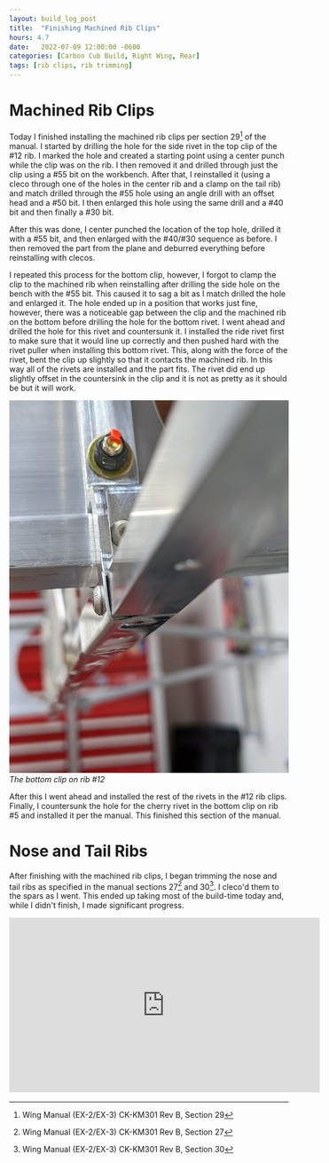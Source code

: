 ```yaml
---
layout: build_log_post
title:  "Finishing Machined Rib Clips"
hours: 4.7
date:   2022-07-09 12:00:00 -0600
categories: [Carbon Cub Build, Right Wing, Rear]
tags: [rib clips, rib trimming]
---
```


# Machined Rib Clips

Today I finished installing the machined rib clips per section 29[^section-29-ref] of the manual. I started by drilling the hole for the side rivet in the top clip of the #12 rib. I marked the hole and created a starting point using a center punch while the clip was on the rib. I then removed it and drilled through just the clip using a #55 bit on the workbench. After that, I reinstalled it (using a cleco through one of the holes in the center rib and a clamp on the tail rib) and match drilled through the #55 hole using an angle drill with an offset head and a #50 bit. I then enlarged this hole using the same drill and a #40 bit and then finally a #30 bit.

After this was done, I center punched the location of the top hole, drilled it with a #55 bit, and then enlarged with the #40/#30 sequence as before. I then removed the part from the plane and deburred everything before reinstalling with clecos.

I repeated this process for the bottom clip, however, I forgot to clamp the clip to the machined rib when reinstalling after drilling the side hole on the bench with the #55 bit. This caused it to sag a bit as I match drilled the hole and enlarged it. The hole ended up in a position that works just fine, however, there was a noticeable gap between the clip and the machined rib on the bottom before drilling the hole for the bottom rivet. I went ahead and drilled the hole for this rivet and countersunk it. I installed the ride rivet first to make sure that it would line up correctly and then pushed hard with the rivet puller when installing this bottom rivet. This, along with the force of the rivet, bent the clip up slightly so that it contacts the machined rib. In this way all of the rivets are installed and the part fits. The rivet did end up slightly offset in the countersink in the clip and it is not as pretty as it should be but it will work.

![Desktop View](/assets/img/posts/2022/2022-07-09-finishing-rib-clips/bottom_clip.jpg)
_The bottom clip on rib #12_

After this I went ahead and installed the rest of the rivets in the #12 rib clips. Finally, I countersunk the hole for the cherry rivet in the bottom clip on rib #5 and installed it per the manual. This finished this section of the manual.

# Nose and Tail Ribs

After finishing with the machined rib clips, I began trimming the nose and tail ribs as specified in the manual sections 27[^section-27-ref] and 30[^section-30-ref]. I cleco'd them to the spars as I went. This ended up taking most of the build-time today and, while I didn't finish, I made significant progress.

<iframe width="560" height="315" src="https://www.youtube.com/embed/u2aVVAdpqJI" title="YouTube video player" frameborder="0" allow="accelerometer; autoplay; clipboard-write; encrypted-media; gyroscope; picture-in-picture" allowfullscreen></iframe>

[^section-27-ref]: Wing Manual (EX-2/EX-3) CK-KM301 Rev B, Section 27
[^section-29-ref]: Wing Manual (EX-2/EX-3) CK-KM301 Rev B, Section 29
[^section-30-ref]: Wing Manual (EX-2/EX-3) CK-KM301 Rev B, Section 30